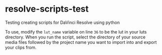 # resolve-scripts-test
Testing creating scripts for DaVinci Resolve using python

To use, modify the `lut_name` variable on line `36` to be the lut in your luts directory. When you run the script, select the directory of your source media files followed by the project name you want to import into and export your clips from.

